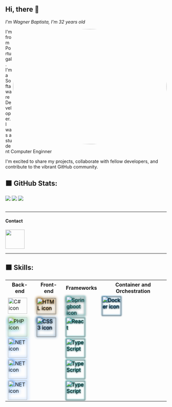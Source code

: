 <link rel="stylesheet" href="https://cdn.jsdelivr.net/gh/devicons/devicon@v2.12.0/devicon.min.css">

<h2> Hi, there 👋 </h2>
<p><em> I'm Wagner Baptista, I'm 32 years old </br>
</em></p>
<img align='right' src="https://media.giphy.com/media/PI3QGKFN6XZUCMMqJm/giphy.gif" width="480" height="360" class="giphy-embed" style="border-radius:50%" allowFullScreen>
I'm from Portugal. </br>
I'm a Softaware Developer.</br>
I was a student Computer Enginner</br>



I'm excited to share my projects, collaborate with fellow developers, and contribute to the vibrant GitHub community.</br>

## ⬛️ GitHub Stats:
![](https://github-readme-stats.vercel.app/api?username=JailsonA&theme=radical&hide_border=true&include_all_commits=false&count_private=true) ![](https://github-readme-streak-stats.herokuapp.com/?user=JailsonA&theme=radical&hide_border=true) ![](https://github-readme-stats.vercel.app/api/top-langs/?username=JailsonA&theme=radical&hide_border=true&include_all_commits=false&count_private=true&layout=compact)
<br><br>

----

#### Contact

<a href="https://www.linkedin.com/in/leonardodemetrio/" target="_blank">
  <img src="https://cdn.jsdelivr.net/gh/devicons/devicon/icons/linkedin/linkedin-original.svg" align="center" heigth="50" width="60">
</a>

----

 <link rel="stylesheet" href="https://cdn.jsdelivr.net/gh/devicons/devicon@v2.15.1/devicon.min.css"> 
 
## ⬛️ Skills:

<table>
  <tr>
    <th>Back-end</th>
    <th>Front-end</th>
    <th>Frameworks</th>
    <th>Container and Orchestration</th>
  </tr>
  <tr>
    <td>
      <img align="center" height="50" width="60" src="https://cdn.jsdelivr.net/gh/devicons/devicon/icons/csharp/csharp-original.svg" alt="C# icon">
    </td>
    <td>
      <img style="filter: drop-shadow(0 0 5px rgb(255, 153, 0)) drop-shadow( 0 1px 1px black);" align="center" height="50" width="60" src="https://cdn.jsdelivr.net/gh/devicons/devicon/icons/html5/html5-original.svg" alt="HTML icon">
    </td>
    <td>
      <img style="filter: drop-shadow(0 0 2px rgb(25, 255, 255)) drop-shadow( 0 1px 3px black);" align="center" heigth="50" width="60" src="https://cdn.jsdelivr.net/gh/devicons/devicon/icons/spring/spring-original.svg" alt="Springboot icon">
    </td>
    <td>
      <img style="filter: drop-shadow(0 0 2px rgb(0, 162, 255)) drop-shadow( 0 1px 1px black); " align="center" heigth="50" width="60" src="https://cdn.jsdelivr.net/gh/devicons/devicon/icons/docker/docker-plain-wordmark.svg" alt="Docker icon">
    </td>
  </tr>
  <tr>
    <td>
      <img style="filter: drop-shadow(2px 0px 5px rgb(240, 255, 0)) drop-shadow( 0px 2px 5px rgb(0, 140, 255));" align="center" heigth="50" width="60" src="https://cdn.jsdelivr.net/gh/devicons/devicon/icons/php/php-original.svg" alt="PHP icon">
    </td>
    <td>
      <img style="filter: drop-shadow(0 0 5px rgb(0, 140, 255)) drop-shadow( 0 1px 1px black);" align="center" heigth="50" width="60" src="https://cdn.jsdelivr.net/gh/devicons/devicon/icons/css3/css3-original.svg" alt="CSS3 icon">
    </td>
    <td>
      <img style="filter: drop-shadow(0 0 2px rgb(25, 255, 255)) drop-shadow( 0 1px 1px black);" align="center" heigth="50" width="60" src="https://cdn.jsdelivr.net/gh/devicons/devicon/icons/react/react-original.svg" alt="React">
    </td>
    <td></td>
  </tr>
  <tr>
    <td>
      <img style="filter: drop-shadow(2px 0px 5px rgb(0, 110, 255));" align="center" heigth="50" width="60" src="https://cdn.jsdelivr.net/gh/devicons/devicon/icons/dotnetcore/dotnetcore-original.svg" alt=".NET icon">
    </td>
    <td></td>
    <td>
      <img style="filter: drop-shadow(0 0 2px rgb(25, 255, 255)) drop-shadow( 0 1px 1px black);" align="center" heigth="50" width="60" src="https://cdn.jsdelivr.net/gh/devicons/devicon/icons/typescript/typescript-original.svg" alt="TypeScript">
    </td>
    <td></td>
  </tr>
    <tr>
    <td>
      <img style="filter: drop-shadow(2px 0px 5px rgb(0, 110, 255));" align="center" heigth="50" width="60" src="https://cdn.jsdelivr.net/gh/devicons/devicon/icons/dotnetcore/dotnetcore-original.svg" alt=".NET icon">
    </td>
    <td></td>
    <td>
      <img style="filter: drop-shadow(0 0 2px rgb(25, 255, 255)) drop-shadow( 0 1px 1px black);" align="center" heigth="50" width="60" src="https://cdn.jsdelivr.net/gh/devicons/devicon/icons/typescript/typescript-original.svg" alt="TypeScript">
    </td>
    <td></td>
  </tr>
    <tr>
    <td>
      <img style="filter: drop-shadow(2px 0px 5px rgb(0, 110, 255));" align="center" heigth="50" width="60" src="https://cdn.jsdelivr.net/gh/devicons/devicon/icons/dotnetcore/dotnetcore-original.svg" alt=".NET icon">
    </td>
    <td></td>
    <td>
      <img style="filter: drop-shadow(0 0 2px rgb(25, 255, 255)) drop-shadow( 0 1px 1px black);" align="center" heigth="50" width="60" src="https://cdn.jsdelivr.net/gh/devicons/devicon/icons/typescript/typescript-original.svg" alt="TypeScript">
    </td>
    <td></td>
  </tr>
</table>




<!--
**leovd100/leovd100** is a ✨ _special_ ✨ repository because its `README.md` (this file) appears on your GitHub profile.

Here are some ideas to get you started:

- 🔭 I’m currently working on ...
- 🌱 I’m currently learning ...
- 👯 I’m looking to collaborate on ...
- 🤔 I’m looking for help with ...
- 💬 Ask me about ...
- 📫 How to reach me: ...
- 😄 Pronouns: ...
- ⚡ Fun fact: ...
-->
